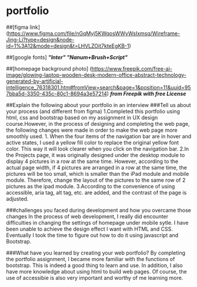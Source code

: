 # portfolio
##[figma link] (https://www.figma.com/file/nGqMyj5KWqosWWyWsIxmsq/Wireframe-Jing-Li?type=design&node-id=1%3A12&mode=design&t=LHVLZOit7kteEgKB-1)

##[google fonts] ***"Inter" "Nanum+Brush+Script"***

##[homepage background photo] (https://www.freepik.com/free-ai-image/glowing-laptop-wooden-desk-modern-office-abstract-technology-generated-by-artificial-intelligence_76318301.htm#fromView=search&page=1&position=11&uuid=957bba5d-3350-435c-80c1-8694a3e57214)
***from Freepik with free License***


##Explain the following about your portfolio in an interview
###Tell us about your process (and different from figma)
    1.Completed this portfolio using html, css and bootstrap based on my assignment in UX design course.However, in the process of designing and completing the web page, the following changes were made in order to make the web page more smoothly used.
      1. When the four items of the navigation bar are in hover and active states, I used a yellow fill   color to replace the original yellow font color. This way it will look clearer when you click on the navigation bar.
      2.In the Projects page, it was originally designed under the desktop module to display 4 pictures in a row at the same time. However, according to the actual page width, if 4 pictures are arranged in a row at the same time, the pictures will be too small, which is smaller than the iPad module and mobile module. Therefore, change the layout of the pictures to the same row of 2 pictures as the ipad module.
      3.According to the convenience of using accessible, aria tag, alt tag, etc. are added, and the contrast of the page is adjusted.

###challenges you faced during development and how you overcame those changes
    In the process of web development, I really did encounter difficulties in changing the settings of homepage under mobile sytle. I have been unable to achieve the design effect I want with HTML and CSS. Eventually I took the time to figure out how to do it using javascript and Bootstrap. 

###What have you learned by creating your web portfolio?
    By completing the portfolio assignment, I became more familiar with the functions of bootstrap. This is indeed a good thing to learn and use. In addition, I also have more knowledge about using html to build web pages. Of course, the use of accessibie is also very important and worthy of me learning more.




